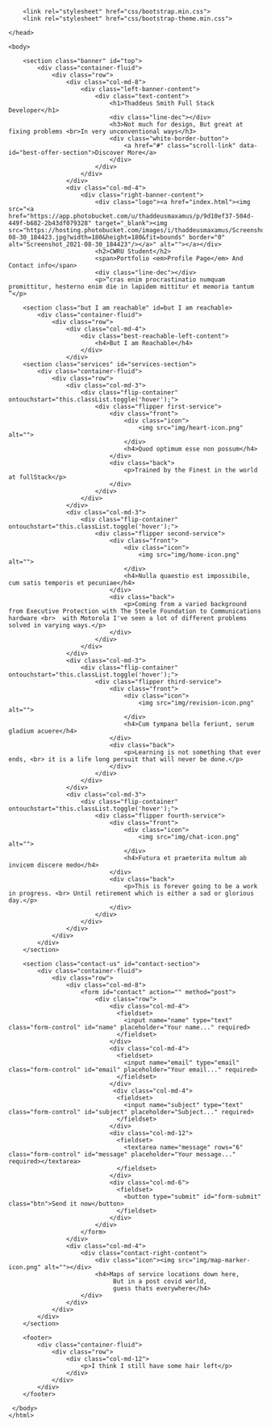 <!DOCTYPE html>
<html>
    <head>
        <meta charset="utf-8">
        <meta http-equiv="X-UA-Compatible" content="IE=edge,chrome=1">
        <title>Thaddeus Smith Profile page</title>
        <!-- 
            git hub repository link
        -->
        <meta name="description" content="">
        <meta name="viewport" content="width=device-width, initial-scale=1">
        <link rel="apple-touch-icon" href="apple-touch-icon.png">

        <link rel="stylesheet" href="css/bootstrap.min.css">
        <link rel="stylesheet" href="css/bootstrap-theme.min.css">

    </head>

    <body>

        <section class="banner" id="top">
            <div class="container-fluid">
                <div class="row">
                    <div class="col-md-8">
                        <div class="left-banner-content">
                            <div class="text-content">
                                <h1>Thaddeus Smith Full Stack Developer</h1>
                                <div class="line-dec"></div>
                                <h3>Not much for design, But great at fixing problems <br>In very unconventional ways</h3>
                                <div class="white-border-button">
                                    <a href="#" class="scroll-link" data-id="best-offer-section">Discover More</a>
                                </div>
                            </div>
                        </div>
                    </div>
                    <div class="col-md-4">
                        <div class="right-banner-content">
                            <div class="logo"><a href="index.html"><img src="<a href="https://app.photobucket.com/u/thaddeusmaxamus/p/9d10ef37-504d-449f-b682-2b43df079328" target="_blank"><img src="https://hosting.photobucket.com/images/i/thaddeusmaxamus/Screenshot_2021-08-30_184423.jpg?width=180&height=180&fit=bounds" border="0" alt="Screenshot_2021-08-30_184423"/></a>" alt=""></a></div>
                            <h2>CWRU Student</h2>
                            <span>Portfolio <em>Profile Page</em> And Contact info</span>
                            <div class="line-dec"></div>
                            <p>“cras enim procrastinatio numquam promittitur, hesterno enim die in lapidem mittitur et memoria tantum ”</p>

        <section class="but I am reachable" id=but I am reachable>
            <div class="container-fluid">
                <div class="row">
                    <div class="col-md-4">
                        <div class="best-reachable-left-content">
                            <h4>But I am Reachable</h4>
                        </div>
                    </div>       
        <section class="services" id="services-section">
            <div class="container-fluid">
                <div class="row">
                    <div class="col-md-3">
                        <div class="flip-container" ontouchstart="this.classList.toggle('hover');">
                            <div class="flipper first-service">
                                <div class="front">
                                    <div class="icon">
                                        <img src="img/heart-icon.png" alt="">
                                    </div>
                                    <h4>Quod optimum esse non possum</h4>
                                </div>
                                <div class="back">
                                    <p>Trained by the Finest in the world at fullStack</p>
                                </div>
                            </div>
                        </div>
                    </div>
                    <div class="col-md-3">
                        <div class="flip-container" ontouchstart="this.classList.toggle('hover');">
                            <div class="flipper second-service">
                                <div class="front">
                                    <div class="icon">
                                        <img src="img/home-icon.png" alt="">
                                    </div>
                                    <h4>Nulla quaestio est impossibile, cum satis temporis et pecuniae</h4>
                                </div>
                                <div class="back">
                                    <p>Coming from a varied background from Executive Protection with The Steele Foundation to Communications hardware <br>  with Motorola I've seen a lot of different problems solved in varying ways.</p>
                                </div>
                            </div>
                        </div>
                    </div>
                    <div class="col-md-3">
                        <div class="flip-container" ontouchstart="this.classList.toggle('hover');">
                            <div class="flipper third-service">
                                <div class="front">
                                    <div class="icon">
                                        <img src="img/revision-icon.png" alt="">
                                    </div>
                                    <h4>Cum tympana bella feriunt, serum gladium acuere</h4>
                                </div>
                                <div class="back">
                                    <p>Learning is not something that ever ends, <br> it is a life long persuit that will never be done.</p>
                                </div>
                            </div>
                        </div>
                    </div>
                    <div class="col-md-3">
                        <div class="flip-container" ontouchstart="this.classList.toggle('hover');">
                            <div class="flipper fourth-service">
                                <div class="front">
                                    <div class="icon">
                                        <img src="img/chat-icon.png" alt="">
                                    </div>
                                    <h4>Futura et praeterita multum ab invicem discere medo</h4>
                                </div>
                                <div class="back">
                                    <p>This is forever going to be a work in progress. <br> Until retirement which is either a sad or glorious day.</p>
                                </div>
                            </div>
                        </div>
                    </div>
                </div>
            </div>
        </section>
    
        <section class="contact-us" id="contact-section"> 
            <div class="container-fluid">
                <div class="row">
                    <div class="col-md-8">
                        <form id="contact" action="" method="post">
                            <div class="row">
                                <div class="col-md-4">
                                  <fieldset>
                                    <input name="name" type="text" class="form-control" id="name" placeholder="Your name..." required>
                                  </fieldset>
                                </div>
                                <div class="col-md-4">
                                  <fieldset>
                                    <input name="email" type="email" class="form-control" id="email" placeholder="Your email..." required>
                                  </fieldset>
                                </div>
                                 <div class="col-md-4">
                                  <fieldset>
                                    <input name="subject" type="text" class="form-control" id="subject" placeholder="Subject..." required>
                                  </fieldset>
                                </div>
                                <div class="col-md-12">
                                  <fieldset>
                                    <textarea name="message" rows="6" class="form-control" id="message" placeholder="Your message..." required></textarea>
                                  </fieldset>
                                </div>
                                <div class="col-md-6">
                                  <fieldset>
                                    <button type="submit" id="form-submit" class="btn">Send it now</button>
                                  </fieldset>
                                </div>
                            </div>
                        </form>
                    </div>
                    <div class="col-md-4">
                        <div class="contact-right-content">
                            <div class="icon"><img src="img/map-marker-icon.png" alt=""></div>
                            <h4>Maps of service locations down here,
                                 But in a post covid world, 
                                 guess thats everywhere</h4>
                        </div>
                    </div>
                </div>
            </div>
        </section>
    
        <footer>
            <div class="container-fluid">
                <div class="row">
                    <div class="col-md-12">
                        <p>I think I still have some hair left</p>
                    </div>
                </div>
            </div>
        </footer>

     </body>
    </html>
